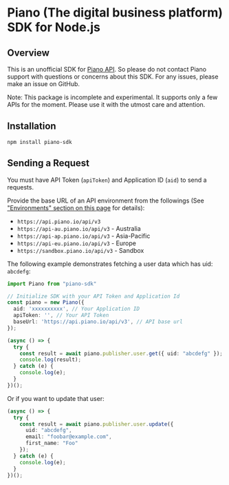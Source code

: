 # Piano (The digital business platform) SDK for Node.js

## Overview

This is an unofficial SDK for [Piano API](https://docs.piano.io/api/). So please do not contact Piano support with questions or concerns about this SDK. For any issues, please make an issue on GitHub.

Note: This package is incomplete and experimental. It supports only a few APIs for the moment. Please use it with the utmost care and attention.

## Installation

```shell
npm install piano-sdk
```

## Sending a Request

You must have API Token (`apiToken`) and Application ID (`aid`) to send a requests.

Provide the base URL of an API environment from the followings (See ["Environments" section on this page](https://docs.piano.io/api/) for details):

- `https://api.piano.io/api/v3`
- `https://api-au.piano.io/api/v3` - Australia
- `https://api-ap.piano.io/api/v3` - Asia-Pacific
- `https://api-eu.piano.io/api/v3` - Europe
- `https://sandbox.piano.io/api/v3` - Sandbox

The following example demonstrates fetching a user data which has uid: `abcdefg`:

```typescript
import Piano from "piano-sdk"

// Initialize SDK with your API Token and Application Id
const piano = new Piano({
  aid: 'xxxxxxxxxx', // Your Application ID
  apiToken: '', // Your API Token
  baseUrl: 'https://api.piano.io/api/v3', // API base url
});

(async () => {
  try {
    const result = await piano.publisher.user.get({ uid: "abcdefg" });
    console.log(result);
  } catch (e) {
    console.log(e);
  }
})();
```

Or if you want to update that user:

```typescript
(async () => {
  try {
    const result = await piano.publisher.user.update({
      uid: "abcdefg",
      email: "foobar@example.com",
      first_name: "Foo"
    });
  } catch (e) {
    console.log(e);
  }
})();
```
